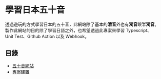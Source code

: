 # 學習日本五十音

透過遊玩的方式學習日本的五十音，此網站除了基本的**清音**外也有**濁音**跟**半濁音**。  
製作此網站的目的除了學習日語之外，也希望透過此專案來學習 Typescript、Unit Test、Github Action 以及 Webhook。

## 目錄

- [五十音網站]()
- [專案建置]()

